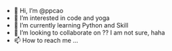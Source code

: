 - 👋 Hi, I’m @ppcao
- 👀 I’m interested in code and yoga
- 🌱 I’m currently learning Python and Skill
- 💞️ I’m looking to collaborate on ?? I am not sure, haha
- 📫 How to reach me ...

<!---
ppcao/ppcao is a ✨ special ✨ repository because its `README.md` (this file) appears on your GitHub profile.
You can click the Preview link to take a look at your changes.
--->
